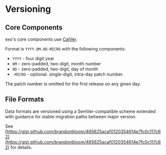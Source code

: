 # Versioning

## Core Components

exo's core components use [CalVer](https://calver.org/).

Format is `YYYY.0M.0D-MICRO` with the following components:

- `YYYY` - four digit year
- `0M` - zero-padded, two-digit, month number
- `0D` - zero-padded, two-digit, day of month
- `-MICRO` - optional. single-digit, intra-day patch number.

The patch number is omitted for the first release on any given day.

## File Formats

Data formats are versioned using a SemVer-compatible scheme extended with
guidance for stable migration paths between major version.

See
[https://gist.github.com/brandonbloom/465625acaf0120354614e7fc0c117c62](https://gist.github.com/brandonbloom/465625acaf0120354614e7fc0c117c62)
for details.
